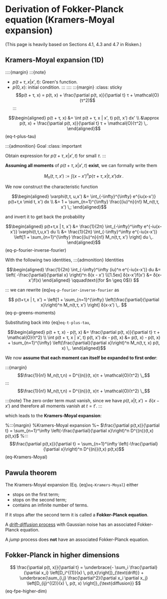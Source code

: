 # Derivation of Fokker-Planck equation (Kramers-Moyal expansion)

(This page is heavily based on Sections 4.1, 4.3 and 4.7 in Risken.)

## Kramers-Moyal expansion (1D)

::::{margin}
:::{note}
- $p(t + τ, x | x', t)$: Green's function.
- $p(0, x)$: initial condition.
:::
::::
:::{margin}
:class: sticky
$$p(t + τ, x) = p(t, x) + \frac{\partial p(t, x)}{\partial t} τ + \mathcal{O}(τ^2)$$
:::

$$\begin{aligned}
p(t + τ, x) &= \int p(t + τ, x | x', t) p(t, x') dx' \\
&\approx p(t, x) + \frac{\partial p(t, x)}{\partial t} τ + \mathcal{O}(τ^2)
\,.
\end{aligned}$$  (eq-t-plus-tau)

:::{admonition} Goal
:class: important

Obtain expression for $p(t + τ, x | x', t)$ for small $τ$.
:::

**Assuming all moments** of $p(t + τ, x | x', t)$ **exist**, we can formally write them

$$M_n(t,τ,x') := \int (x-x')^n p(τ+τ, x | t, x') dx \,.$$

We now construct the characteristic function

$$\begin{aligned}
\varphi(t,τ, u,x') &= \int_{-\infty}^{\infty} e^{iu(x-x')} p(t+τ,x \mid t, x') dx \\
&= 1 + \sum_{n=1}^{\infty} \frac{(iu)^n}{n!} M_n(t,τ, x') \,;
\end{aligned}$$

and invert it to get back the probability

$$\begin{aligned}
p(t+τ,x | t, x') &= \frac{1}{2π} \int_{-\infty}^\infty e^{-iu(x-x')} \varphi(t,τ,u,x') du \\
&= \frac{1}{2π} \int_{-\infty}^\infty e^{-iu(x-x')} \left[1 + \sum_{n=1}^{\infty} \frac{(iu)^n}{n!} M_n(t,τ, x') \right] du \,.
\end{aligned}$$ (eq-p-fourier-inverse-fourier)

With the following two identities,
:::{admonition} Identities

$$\begin{aligned}
\frac{1}{2π} \int_{-\infty}^\infty (iu)^n e^{-iu(x-x')} du &= \left( -\frac{\partial}{\partial x} \right)^n δ(x - x') \\[1.5ex]
δ(x-x')f(x') &= δ(x-x')f(x)
\end{aligned}
\qquad\text{(for $n \geq 0$)}
$$

:::
we can rewrite {eq}`eq-p-fourier-inverse-fourier` as

$$
p(t+τ,x | t, x') = \left[1 + \sum_{n=1}^{\infty} \left(\frac{\partial}{\partial x}\right)^n M_n(t,τ, x') \right] δ(x-x') \,.
$$  (eq-p-greens-moments)

Substituting back into {eq}`eq-t-plus-tau`,

$$\begin{aligned}
p(t + τ, x) - p(t, x) &= \frac{\partial p(t, x)}{\partial t} τ + \mathcal{O}(τ^2) \\
\int p(t + τ, x | x', t) p(t, x') dx - p(t, x) &= p(t, x) - p(t, x) + \sum_{n=1}^{\infty} \left(\frac{\partial}{\partial x}\right)^n M_n(t,τ, x) p(t, x) \,.
\end{aligned}$$

We now **assume that each moment can itself be expanded to first order**:

:::{margin}
$$\frac{1}{n!} M_n(t,τ,n) = D^{(n)}(t, x)τ + \mathcal{O}(τ^2) \,,$$
:::
$$\frac{1}{n!} M_n(t,τ,n) = D^{(n)}(t, x)τ + \mathcal{O}(τ^2) \,,$$

:::{note}
The zero order term must vanish, since we have $p(t,x|t,x') = δ(x-x')$ and therefore all moments vanish at $t=t'$.
:::

which leads to the **Kramers-Moyal expansion**:

%:::{margin}
%Kramers-Moyal expansion
%~ $\frac{\partial p(t,x)}{\partial t} = \sum_{n=1}^\infty \left(-\frac{\partial}{\partial x}\right)^n D^{(n)}(t,x) p(t,x)$
%:::
$$\frac{\partial p(t,x)}{\partial t} = \sum_{n=1}^\infty \left(-\frac{\partial}{\partial x}\right)^n D^{(n)}(t,x) p(t,x)$$  (eq-Kramers-Moyal)

## Pawula theorem

The Kramers-Moyal expansion (Eq. {eq}`eq-Kramers-Moyal`) either
- stops on the first term;
- stops on the second term;
- contains an infinite number of terms.

If it stops after the second term it is called a **Fokker-Planck equation**.

A [*drift-diffusion* process](#Introduction) with Gaussian noise has an associated Fokker-Planck equation.

A *jump* process does **not** have an associated Fokker-Planck equation.

## Fokker-Planck in higher dimensions

$$
\frac{\partial p(t, x)}{\partial t} = \underbrace{- \sum_i \frac{\partial}{\partial x_i} \left[D_i^{(1)}(x) \, p(t,x)\right]}_{\text{drift}} + \underbrace{\sum_{i,j} \frac{\partial^2}{\partial x_i \partial x_j} \left[D_{ij}^{(2)}(x) \, p(t, x) \right]}_{\text{diffusion}}
$$ (eq-fpe-higher-dim)

